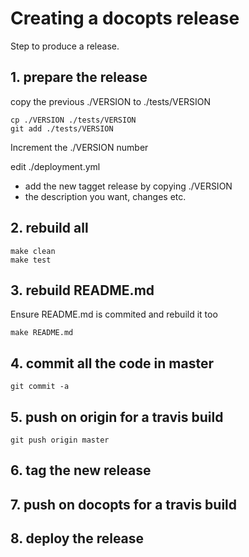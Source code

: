 # Creating a docopts release

Step to produce a release.

## 1. prepare the release

copy the previous ./VERSION to ./tests/VERSION

```
cp ./VERSION ./tests/VERSION
git add ./tests/VERSION
```

Increment the ./VERSION number

edit ./deployment.yml

- add the new tagget release by copying ./VERSION
- the description you want, changes etc.

## 2. rebuild all

```
make clean
make test
```

## 3. rebuild README.md

Ensure README.md is commited and rebuild it too

```
make README.md
```

## 4. commit all the code in master


```
git commit -a
```

## 5. push on origin for a travis build

```
git push origin master
```

## 6. tag the new release

## 7. push on docopts for a travis build

## 8. deploy the release




